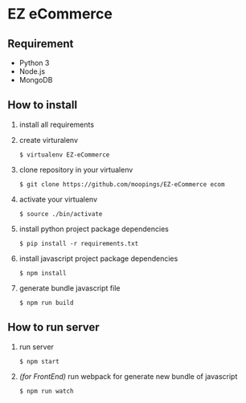 # EZ eCommerce

## Requirement
- Python 3
- Node.js
- MongoDB

## How to install

1. install all requirements

2. create virturalenv
    ```
    $ virtualenv EZ-eCommerce
    ```

3. clone repository in your virtualenv
    ```
    $ git clone https://github.com/moopings/EZ-eCommerce ecom
    ```

4. activate your virtualenv
    ```
    $ source ./bin/activate
    ```

5. install python project package dependencies
    ```
    $ pip install -r requirements.txt
    ```

6. install javascript project package dependencies
    ```
    $ npm install
    ```

7. generate bundle javascript file
    ```
    $ npm run build
    ```

## How to run server
1. run server
    ```
    $ npm start
    ```

2. *(for FrontEnd)* run webpack for generate new bundle of javascript
    ```
    $ npm run watch
    ```
